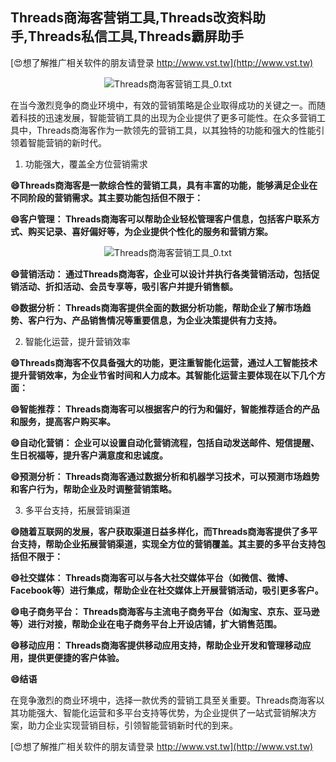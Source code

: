 ## **Threads商海客营销工具,Threads改资料助手,Threads私信工具,Threads霸屏助手**

[😍想了解推广相关软件的朋友请登录 http://www.vst.tw](http://www.vst.tw)

 <center><img src="https://vst.tw/MP4/tuiguang/png/3.png" alt="Threads商海客营销工具_0.txt"></center>

在当今激烈竞争的商业环境中，有效的营销策略是企业取得成功的关键之一。而随着科技的迅速发展，智能营销工具的出现为企业提供了更多可能性。在众多营销工具中，Threads商海客作为一款领先的营销工具，以其独特的功能和强大的性能引领着智能营销的新时代。

1. 功能强大，覆盖全方位营销需求

**😄Threads商海客是一款综合性的营销工具，具有丰富的功能，能够满足企业在不同阶段的营销需求。其主要功能包括但不限于：**

**😄客户管理： Threads商海客可以帮助企业轻松管理客户信息，包括客户联系方式、购买记录、喜好偏好等，为企业提供个性化的服务和营销方案。**

 <center><img src="https://vst.tw/MP4/tuiguang/png/5.png" alt="Threads商海客营销工具_0.txt"></center>

**😄营销活动： 通过Threads商海客，企业可以设计并执行各类营销活动，包括促销活动、折扣活动、会员专享等，吸引客户并提升销售额。**

**😄数据分析： Threads商海客提供全面的数据分析功能，帮助企业了解市场趋势、客户行为、产品销售情况等重要信息，为企业决策提供有力支持。**

2. 智能化运营，提升营销效率

**😄Threads商海客不仅具备强大的功能，更注重智能化运营，通过人工智能技术提升营销效率，为企业节省时间和人力成本。其智能化运营主要体现在以下几个方面：**

**😄智能推荐： Threads商海客可以根据客户的行为和偏好，智能推荐适合的产品和服务，提高客户购买率。**

**😄自动化营销： 企业可以设置自动化营销流程，包括自动发送邮件、短信提醒、生日祝福等，提升客户满意度和忠诚度。**

**😄预测分析： Threads商海客通过数据分析和机器学习技术，可以预测市场趋势和客户行为，帮助企业及时调整营销策略。**

3. 多平台支持，拓展营销渠道

**😄随着互联网的发展，客户获取渠道日益多样化，而Threads商海客提供了多平台支持，帮助企业拓展营销渠道，实现全方位的营销覆盖。其主要的多平台支持包括但不限于：**

**😄社交媒体： Threads商海客可以与各大社交媒体平台（如微信、微博、Facebook等）进行集成，帮助企业在社交媒体上开展营销活动，吸引更多客户。**

**😄电子商务平台： Threads商海客与主流电子商务平台（如淘宝、京东、亚马逊等）进行对接，帮助企业在电子商务平台上开设店铺，扩大销售范围。**

**😄移动应用： Threads商海客提供移动应用支持，帮助企业开发和管理移动应用，提供更便捷的客户体验。**

**😄结语**

在竞争激烈的商业环境中，选择一款优秀的营销工具至关重要。Threads商海客以其功能强大、智能化运营和多平台支持等优势，为企业提供了一站式营销解决方案，助力企业实现营销目标，引领智能营销新时代的到来。

[😍想了解推广相关软件的朋友请登录 http://www.vst.tw](http://www.vst.tw)




